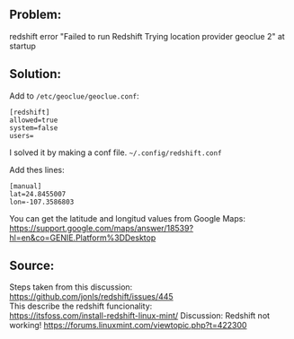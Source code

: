 
## Problem:

redshift error "Failed to run Redshift Trying location provider geoclue 2"
at startup

## Solution:

Add to `/etc/geoclue/geoclue.conf`:

```
[redshift]
allowed=true
system=false
users=
```

I solved it by making a conf file.
`~/.config/redshift.conf`

Add thes lines:
```
[manual]
lat=24.8455007
lon=-107.3586803
```

You can get the latitude and longitud values from Google Maps:  
<https://support.google.com/maps/answer/18539?hl=en&co=GENIE.Platform%3DDesktop>


## Source:
Steps taken from this discussion:
<https://github.com/jonls/redshift/issues/445>  
This describe the redshift funcionality:  
<https://itsfoss.com/install-redshift-linux-mint/>
Discussion: Redshift not working!
<https://forums.linuxmint.com/viewtopic.php?t=422300>
